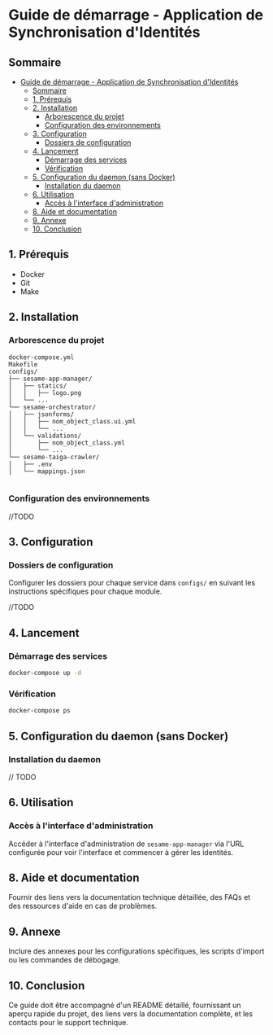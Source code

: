 
# Guide de démarrage - Application de Synchronisation d'Identités

## Sommaire

- [Guide de démarrage - Application de Synchronisation d'Identités](#guide-de-démarrage---application-de-synchronisation-didentités)
  - [Sommaire](#sommaire)
  - [1. Prérequis](#1-prérequis)
  - [2. Installation](#2-installation)
    - [Arborescence du projet](#arborescence-du-projet)
    - [Configuration des environnements](#configuration-des-environnements)
  - [3. Configuration](#3-configuration)
    - [Dossiers de configuration](#dossiers-de-configuration)
  - [4. Lancement](#4-lancement)
    - [Démarrage des services](#démarrage-des-services)
    - [Vérification](#vérification)
  - [5. Configuration du daemon (sans Docker)](#5-configuration-du-daemon-sans-docker)
    - [Installation du daemon](#installation-du-daemon)
  - [6. Utilisation](#6-utilisation)
    - [Accès à l'interface d'administration](#accès-à-linterface-dadministration)
  - [8. Aide et documentation](#8-aide-et-documentation)
  - [9. Annexe](#9-annexe)
  - [10. Conclusion](#10-conclusion)

## 1. Prérequis

- Docker
- Git
- Make

## 2. Installation

### Arborescence du projet

```
docker-compose.yml
Makefile
configs/
├── sesame-app-manager/
│   ├── statics/
│   │   ├── logo.png
│   └── ...
└── sesame-orchestrator/
│   ├── jsonforms/
│   │   ├── nom_object_class.ui.yml
│   │   └── ...
│   └── validations/
│       ├── nom_object_class.yml
│       └── ...
└── sesame-taiga-crawler/
│   ├── .env
│   └── mappings.json
```

```bash    

```



### Configuration des environnements

//TODO

## 3. Configuration

### Dossiers de configuration

Configurer les dossiers pour chaque service dans `configs/` en suivant les instructions spécifiques pour chaque module.

//TODO

## 4. Lancement

### Démarrage des services

```bash
docker-compose up -d
```

### Vérification

```bash
docker-compose ps
```

## 5. Configuration du daemon (sans Docker)

### Installation du daemon

// TODO

## 6. Utilisation

### Accès à l'interface d'administration

Accéder à l'interface d'administration de `sesame-app-manager` via l'URL configurée pour voir l'interface et commencer à gérer les identités.

## 8. Aide et documentation

Fournir des liens vers la documentation technique détaillée, des FAQs et des ressources d'aide en cas de problèmes.

## 9. Annexe

Inclure des annexes pour les configurations spécifiques, les scripts d'import ou les commandes de débogage.

## 10. Conclusion

Ce guide doit être accompagné d'un README détaillé, fournissant un aperçu rapide du projet, des liens vers la documentation complète, et les contacts pour le support technique.
